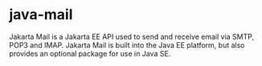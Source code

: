 # java-mail
Jakarta Mail is a Jakarta EE API used to send and receive email via SMTP, POP3 and IMAP. Jakarta Mail is built into the Java EE platform, but also provides an optional package for use in Java SE.
